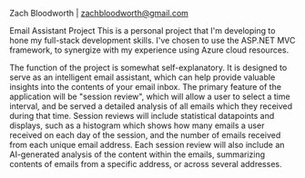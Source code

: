Zach Bloodworth | zachbloodworth@gmail.com

Email Assistant Project
This is a personal project that I'm developing to hone my full-stack development skills.
I've chosen to use the ASP.NET MVC framework, to synergize with my experience using
Azure cloud resources.

The function of the project is somewhat self-explanatory. It is designed to serve as
an intelligent email assistant, which can help provide valuable insights into the contents
of your email inbox. The primary feature of the application will be "session review",
which will allow a user to select a time interval, and be served a detailed analysis of
all emails which they received during that time. Session reviews will include statistical
datapoints and displays, such as a histogram which shows how many emails a user received on
each day of the session, and the number of emails received from each unique email address.
Each session review will also include an AI-generated analysis of the content within the
emails, summarizing contents of emails from a specific address, or across several addresses.